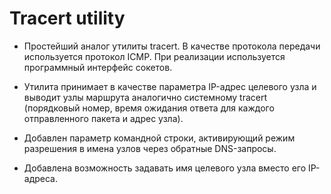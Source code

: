 # Tracert utility
+ Простейший аналог утилиты tracert. В качестве протокола передачи используется протокол ICMP. При реализации используется программный интерфейс сокетов.

+ Утилита принимает в качестве параметра IP-адрес целевого узла и выводит узлы маршрута аналогично системному tracert (порядковый номер, время ожидания ответа для каждого отправленного пакета и адрес узла).

+ Добавлен параметр командной строки, активирующий режим разрешения в имена узлов через обратные DNS-запросы.

+ Добавлена возможность задавать имя целевого узла вместо его IP-адреса.
